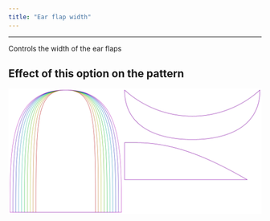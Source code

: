 ```yaml
---
title: "Ear flap width"
---
```


***

Controls the width of the ear flaps

## Effect of this option on the pattern

![This image shows the effect of this option by superimposing several variants that have a different value for this option](holmes_earwidth_sample.svg "Effect of this option on the pattern")
